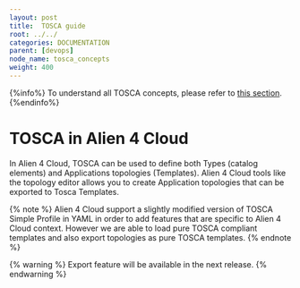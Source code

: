 ```yaml
---
layout: post
title:  TOSCA guide
root: ../../
categories: DOCUMENTATION
parent: [devops]
node_name: tosca_concepts
weight: 400
---
```


{%info%}
To understand all TOSCA concepts, please refer to [this section](#/documentation/1.0.0/concepts/tosca.html).
{%endinfo%}

# TOSCA in Alien 4 Cloud

In Alien 4 Cloud, TOSCA can be used to define both Types (catalog elements) and Applications topologies (Templates). Alien 4 Cloud tools like the topology editor allows you to create Application topologies that can be exported to Tosca Templates.

{% note %}
Alien 4 Cloud support a slightly modified version of TOSCA Simple Profile in YAML in order to add features that are specific to Alien 4 Cloud context. However we are able to load pure TOSCA compliant templates and also export topologies as pure TOSCA templates.
{% endnote %}

{% warning %}
Export feature will be available in the next release.
{% endwarning %}
